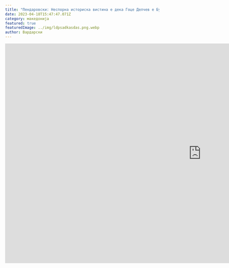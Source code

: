 ```yaml
---
title: "Пендаровски: Неспорна историска вистина е дека Гоце Делчев е Бугарин"
date: 2023-04-18T15:47:47.071Z
category: македонија
featured: true
featuredImage: ../img/ldpsadkasdas.png.webp
author: Вардарски
---
```


<iframe width="1280" height="720" src="https://www.youtube.com/embed/KtoYyJK9Y7k" title="Македонистки признаниjа: Стево Пендаровски – Гоце Делчев се изjаснувал како бугарин" frameborder="0" allow="accelerometer; autoplay; clipboard-write; encrypted-media; gyroscope; picture-in-picture; web-share" allowfullscreen></iframe>
